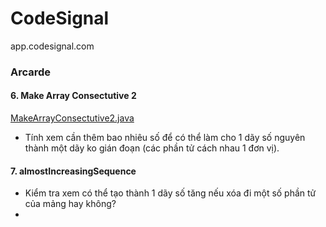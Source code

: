 # CodeSignal

app.codesignal.com

### Arcarde

#### 6. Make Array Consectutive 2

[MakeArrayConsectutive2.java](MakeArrayConsectutive2.java) 

- Tính xem cần thêm bao nhiêu số để có thể làm cho 1 dãy số nguyên thành một dãy ko gián đoạn (các phần tử cách nhau 1 đơn vị).

#### 7. almostIncreasingSequence

- Kiểm tra xem có thể tạo thành 1 dãy số tăng nếu xóa đi một số phần tử của mảng hay không?
- 

